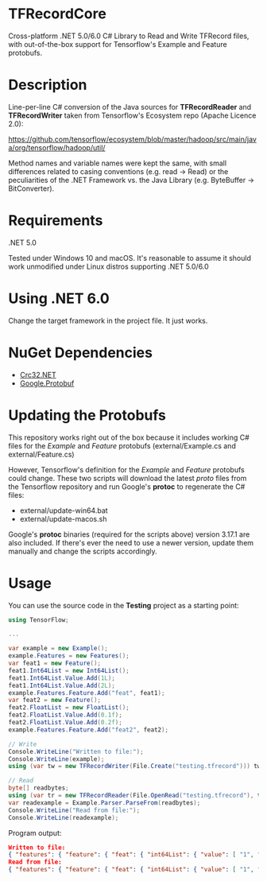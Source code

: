 # TFRecordCore
Cross-platform .NET 5.0/6.0 C# Library to Read and Write TFRecord files, with out-of-the-box support for Tensorflow's Example and Feature protobufs.

# Description
Line-per-line C# conversion of the Java sources for **TFRecordReader** and **TFRecordWriter** taken from Tensorflow's Ecosystem repo (Apache Licence 2.0):

https://github.com/tensorflow/ecosystem/blob/master/hadoop/src/main/java/org/tensorflow/hadoop/util/ 

Method names and variable names were kept the same, with small differences related to casing conventions (e.g. read -> Read) or the peculiarities of the .NET Framework vs. the Java Library (e.g. ByteBuffer -> BitConverter).

# Requirements
.NET 5.0

Tested under Windows 10 and macOS. It's reasonable to assume it should work unmodified under Linux distros supporting .NET 5.0/6.0

# Using .NET 6.0

Change the target framework in the project file. It just works.

# NuGet Dependencies
- [Crc32.NET](https://www.nuget.org/packages/Crc32.NET)
- [Google.Protobuf](https://www.nuget.org/packages/Google.Protobuf)

# Updating the Protobufs
This repository works right out of the box because it includes working C# files for the *Example* and *Feature* protobufs (external/Example.cs and external/Feature.cs)

However, Tensorflow's definition for the *Example* and *Feature* protobufs could change.
These two scripts will download the latest *proto* files from the Tensorflow repository and run Google's **protoc** to regenerate the C# files:
- external/update-win64.bat
- external/update-macos.sh

Google's **protoc** binaries (required for the scripts above) version 3.17.1 are also included. If there's ever the need to use a newer version, update them manually and change the scripts accordingly.

# Usage

You can use the source code in the **Testing** project as a starting point:

```csharp
using TensorFlow;

...

var example = new Example();
example.Features = new Features();
var feat1 = new Feature();
feat1.Int64List = new Int64List();
feat1.Int64List.Value.Add(1L);
feat1.Int64List.Value.Add(2L);
example.Features.Feature.Add("feat", feat1);
var feat2 = new Feature();
feat2.FloatList = new FloatList();
feat2.FloatList.Value.Add(0.1f);
feat2.FloatList.Value.Add(0.2f);
example.Features.Feature.Add("feat2", feat2);

// Write
Console.WriteLine("Written to file:");
Console.WriteLine(example);
using (var tw = new TFRecordWriter(File.Create("testing.tfrecord"))) tw.Write(example);

// Read
byte[] readbytes;
using (var tr = new TFRecordReader(File.OpenRead("testing.tfrecord"), true)) readbytes = tr.Read();
var readexample = Example.Parser.ParseFrom(readbytes);
Console.WriteLine("Read from file:");
Console.WriteLine(readexample);
```

Program output:

```json
Written to file:
{ "features": { "feature": { "feat": { "int64List": { "value": [ "1", "2" ] } }, "feat2": { "floatList": { "value": [ 0.1, 0.2 ] } } } } }
Read from file:
{ "features": { "feature": { "feat": { "int64List": { "value": [ "1", "2" ] } }, "feat2": { "floatList": { "value": [ 0.1, 0.2 ] } } } } }
```
